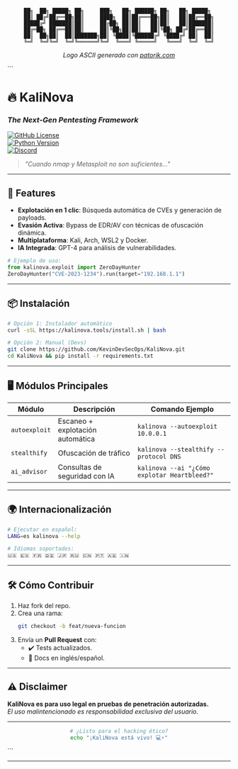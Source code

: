 <div align="center">
  
  ``` 
  ██╗  ██╗ █████╗ ██╗     ███╗   ██╗ ██████╗ ██╗   ██╗ █████╗ 
  ██║ ██╔╝██╔══██╗██║     ████╗  ██║██╔═══██╗██║   ██║██╔══██╗
  █████╔╝ ███████║██║     ██╔██╗ ██║██║   ██║██║   ██║███████║
  ██╔═██╗ ██╔══██║██║     ██║╚██╗██║██║   ██║╚██╗ ██╔╝██╔══██║
  ██║  ██╗██║  ██║███████╗██║ ╚████║╚██████╔╝ ╚████╔╝ ██║  ██║
  ╚═╝  ╚═╝╚═╝  ╚═╝╚══════╝╚═╝  ╚═══╝ ╚═════╝   ╚═══╝  ╚═╝  ╚═╝
  ```
  *Logo ASCII generado con [patorjk.com](https://patorjk.com/software/taag/#p=display&f=Graffiti&t=KaliNova)*

</div>
```


  # 🔥 KaliNova  
  ### *The Next-Gen Pentesting Framework*  

  [![GitHub License](https://img.shields.io/badge/License-GPLv3-red)](LICENSE)  
  [![Python Version](https://img.shields.io/badge/Python-3.10%2B-blue)](https://www.python.org/)  
  [![Discord](https://img.shields.io/badge/Chat-Discord-7289DA)](https://discord.gg/invite-link)  

  > *"Cuando nmap y Metasploit no son suficientes..."*  

</div>

---

## 🚀 Features  
- **Explotación en 1 clic**: Búsqueda automática de CVEs y generación de payloads.  
- **Evasión Activa**: Bypass de EDR/AV con técnicas de ofuscación dinámica.  
- **Multiplataforma**: Kali, Arch, WSL2 y Docker.  
- **IA Integrada**: GPT-4 para análisis de vulnerabilidades.  

```python
# Ejemplo de uso:  
from kalinova.exploit import ZeroDayHunter  
ZeroDayHunter("CVE-2023-1234").run(target="192.168.1.1")  
```

---

## 📦 Instalación  
```bash
# Opción 1: Instalador automático  
curl -sSL https://kalinova.tools/install.sh | bash  

# Opción 2: Manual (Devs)  
git clone https://github.com/KevinDevSecOps/KaliNova.git  
cd KaliNova && pip install -r requirements.txt  
```

---

## 🖥️ Módulos Principales  
| Módulo          | Descripción                          | Comando Ejemplo              |  
|-----------------|--------------------------------------|------------------------------|  
| `autoexploit`   | Escaneo + explotación automática     | `kalinova --autoexploit 10.0.0.1` |  
| `stealthify`    | Ofuscación de tráfico                | `kalinova --stealthify --protocol DNS` |  
| `ai_advisor`    | Consultas de seguridad con IA        | `kalinova --ai "¿Cómo explotar Heartbleed?"` |  

---

## 🌍 Internacionalización  
```bash
# Ejecutar en español:  
LANG=es kalinova --help  

# Idiomas soportados:  
🇺🇸 🇪🇸 🇫🇷 🇩🇪 🇯🇵 🇷🇺 🇨🇳 🇵🇹 🇦🇪 🇮🇳  
```

---

## 🛠️ Cómo Contribuir  
1. Haz fork del repo.  
2. Crea una rama:  
   ```bash  
   git checkout -b feat/nueva-funcion  
   ```  
3. Envía un **Pull Request** con:  
   - ✔️ Tests actualizados.  
   - 📝 Docs en inglés/español.  

---

## ⚠️ Disclaimer  
**KaliNova es para uso legal en pruebas de penetración autorizadas.**  
*El uso malintencionado es responsabilidad exclusiva del usuario.*  

---

<div align="center">
  
  ```bash
  # ¿Listo para el hacking ético?
  echo "¡KaliNova está vivo! 💻⚡"
  ```
  
</div>
```

---
